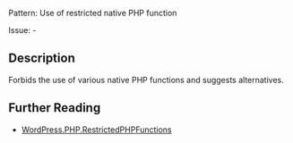 Pattern: Use of restricted native PHP function

Issue: -

## Description

Forbids the use of various native PHP functions and suggests alternatives.

## Further Reading

* [WordPress.PHP.RestrictedPHPFunctions](https://github.com/WordPress/WordPress-Coding-Standards/tree/develop/WordPress/Sniffs/PHP/RestrictedPHPFunctionsSniff.php)